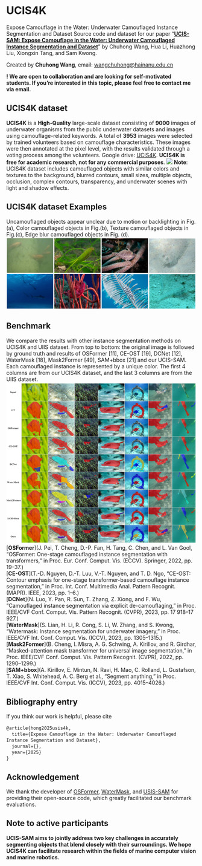 # UCIS4K
Expose Camouflage in the Water: Underwater Camouflaged Instance Segmentation and Dataset
Source code and dataset for our paper “**[UCIS-SAM: Expose Camouflage in the Water: Underwater Camouflaged Instance Segmentation and Dataset]()**” by Chuhong Wang,  Hua Li, Huazhong Liu, Xiongxin Tang, and Sam Kwong. 

Created by **Chuhong Wang**, email: wangchuhong@hainanu.edu.cn

**! We are open to collaboration and are looking for self-motivated students. If you’re interested in this topic, please feel free to contact me via email.**

## UCIS4K dataset
**UCIS4K** is a **High-Quality** large-scale dataset consisting of **9000** images of underwater organisms from the public underwater datasets and images using camouflage-related keywords. A total of **3953** images were selected by trained volunteers based on camouflage
characteristics. These images were then annotated at the pixel level, with the results validated through a voting process among the volunteers. 
Google drive: [UCIS4K](). **UCIS4K is free for academic research, not for any commercial purposes**.
![](UCIS4K.png)
**Note**: UCIS4K dataset includes camouflaged objects with similar colors and textures to the background,
blurred contours, small sizes, multiple objects, occlusion, complex contours, transparency, and underwater scenes with light and shadow effects.
## UCIS4K dataset Examples
Uncamouflaged objects appear unclear due to motion or backlighting in Fig.(a), Color camouflaged objects in Fig.(b), Texture camouflaged objects in Fig.(c), Edge blur camouflaged objects in Fig. (d).
![](category.png)

## Benchmark
We compare the results with other instance segmentation methods on UCIS4K and UIIS dataset. From top to bottom: the original image is followed by ground truth and results of OSFormer [11], CE-OST [19], DCNet [12], WaterMask [18], Mask2Former [49], SAM+bbox [21] and our UCIS-SAM. Each camouflaged instance is represented by a unique color. The first 4 columns are from our UCIS4K dataset, and the last 3 columns are from the UIIS dataset.
![](Compare.png)
[**OSFormer**](J. Pei, T. Cheng, D.-P. Fan, H. Tang, C. Chen, and L. Van Gool,
“OSFormer: One-stage camouflaged instance segmentation with transformers,” in Proc. Eur. Conf. Comput. Vis. (ECCV). Springer, 2022,
pp. 19–37.)<br>
[**CE-OST**](T.-D. Nguyen, D.-T. Luu, V.-T. Nguyen, and T. D. Ngo, “CE-OST: Contour emphasis for one-stage transformer-based camouflage instance segmentation,” in Proc. Int. Conf. Multimedia Anal. Pattern Recognit. (MAPR). IEEE, 2023, pp. 1–6.)<br>
[**DCNet**](N. Luo, Y. Pan, R. Sun, T. Zhang, Z. Xiong, and F. Wu, “Camouflaged instance segmentation via explicit de-camouflaging,” in Proc. IEEE/CVF Conf. Comput. Vis. Pattern Recognit. (CVPR), 2023, pp. 17 918–17 927.)<br>
[**WaterMask**](S. Lian, H. Li, R. Cong, S. Li, W. Zhang, and S. Kwong, “Watermask:
Instance segmentation for underwater imagery,” in Proc. IEEE/CVF Int.
Conf. Comput. Vis. (ICCV), 2023, pp. 1305–1315.)<br>
[**Mask2Former**](B. Cheng, I. Misra, A. G. Schwing, A. Kirillov, and R. Girdhar,
“Masked-attention mask transformer for universal image segmentation,”
in Proc. IEEE/CVF Conf. Comput. Vis. Pattern Recognit. (CVPR), 2022,
pp. 1290–1299.)<br>
[**SAM+bbox**](A. Kirillov, E. Mintun, N. Ravi, H. Mao, C. Rolland, L. Gustafson, T. Xiao, S. Whitehead, A. C. Berg et al., “Segment anything,” in Proc. IEEE/CVF Int. Conf. Comput. Vis. (ICCV), 2023, pp. 4015–4026.)<br>


## Bibliography entry
If you think our work is helpful, please cite
```
@article{hong2025usis4k,
  title={Expose Camouflage in the Water: Underwater Camouflaged Instance Segmentation and Dataset},
  journal={},
  year={2025}
}
```

## Acknowledgement
We thank the developer of [OSFormer](https://github.com/PJLallen/OSFormer), [WaterMask](https://github.com/LiamLian0727/WaterMask), and [USIS-SAM](https://github.com/LiamLian0727/USIS10K) for providing their open-source code, which greatly facilitated our benchmark evaluations.

## Note to active participants

**UCIS-SAM aims to jointly address two key challenges in accurately segmenting objects that blend closely with their surroundings. We hope UCIS4K can facilitate research within the fields of marine computer vision and marine robotics.** 
